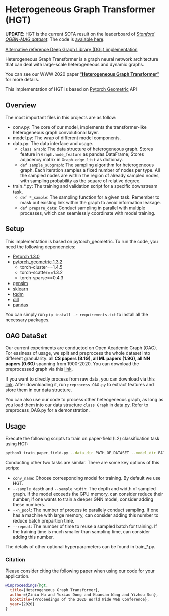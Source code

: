 # Heterogeneous Graph Transformer (HGT)

**UPDATE**: HGT is the current SOTA result on the leaderboard of [*Stanford OGBN-MAG dataset*](https://ogb.stanford.edu/docs/nodeprop/#ogbn-mag). The code is [avaiable here](https://github.com/acbull/pyHGT/tree/master/ogbn-mag).

[Alternative reference Deep Graph Library (DGL) implementation](https://github.com/acbull/HGT-DGL)

Heterogeneous Graph Transformer is a graph neural network architecture that can deal with large-scale heterogeneous and dynamic graphs.

You can see our WWW 2020 paper [“**Heterogeneous Graph Transformer**”](https://arxiv.org/abs/2003.01332)  for more details.

This implementation of HGT is based on [Pytorch Geometric](https://github.com/rusty1s/pytorch_geometric) API

## Overview
The most important files in this projects are as follow:
- conv.py: The core of our model, implements the transformer-like heterogeneous graph convolutional layer.
- model.py: The wrap of different model components.
- data.py: The data interface and usage.
  - `class Graph`: The data structure of heterogeneous graph. Stores feature in ``Graph.node_feature`` as pandas.DataFrame; Stores adjacency matrix in ``Graph.edge_list`` as dictionay.
  - `def sample_subgraph`: The sampling algorithm for heterogeneous graph. Each iteration samples a fixed number of nodes per type. All the sampled nodes are within the region of already sampled nodes, with sampling probability as the square of relative degree.
- train_*.py: The training and validation script for a specific downstream task.
  - `def *_sample`: The sampling function for a given task. Remember to mask out existing link within the graph to avoid information leakage.
  - `def prepare_data`: Conduct sampling in parallel with multiple processes, which can seamlessly coordinate with model training.
  
## Setup

This implementation is based on pytorch_geometric. To run the code, you need the following dependencies:

- [Pytorch 1.3.0](https://pytorch.org/)
- [pytorch_geometric 1.3.2](https://pytorch-geometric.readthedocs.io/)
  - torch-cluster==1.4.5
  - torch-scatter==1.3.2
  - torch-sparse==0.4.3
- [gensim](https://github.com/RaRe-Technologies/gensim)
- [sklearn](https://github.com/scikit-learn/scikit-learn)
- [tqdm](https://github.com/tqdm/tqdm)
- [dill](https://github.com/uqfoundation/dill)
- [pandas](https://github.com/pandas-dev/pandas)

You can simply run ```pip install -r requirements.txt``` to install all the necessary packages.

  
## OAG DataSet

Our current experiments are conducted on Open Academic Graph (OAG). For easiness of usage, we split and preprocess the whole dataset into different granularity: all **CS papers (8.1G), all ML papers (1.9G), all NN papers (0.6G)** spanning from 1900-2020. You can download the preprocessed graph via this [link](https://drive.google.com/open?id=1a85skqsMBwnJ151QpurLFSa9o2ymc_rq).

If you want to directly process from raw data, you can download via this [link](https://drive.google.com/open?id=1yDdVaartOCOSsQlUZs8cJcAUhmvRiBSz). After downloading it, run `preprocess_OAG.py` to extract features and store them in our data structure.



You can also use our code to process other heteogeneous graph, as long as you load them into our data structure `class Graph` in data.py. Refer to preprocess_OAG.py for a demonstration.

## Usage
Execute the following scripts to train on paper-field (L2) classification task using HGT:

```bash
python3 train_paper_field.py --data_dir PATH_OF_DATASET --model_dir PATH_OF_SAVED_MODEL --conv_name hgt
```
Conducting other two tasks are similar.
There are some key options of this scrips:
- `conv_name`: Choose corresponding model for training. By default we use HGT.
- `--sample_depth` and `--sample_width`: The depth and width of sampled graph. If the model exceeds the GPU memory, can consider reduce their number; if one wants to train a deeper GNN model, consider adding these numbers.
- `--n_pool`: The number of process to parallely conduct sampling. If one has a machine with large memory, can consider adding this number to reduce batch prepartion time.
- `--repeat`: The number of time to reuse a sampled batch for training. If the training time is much smaller than sampling time, can consider adding this number.

The details of other optional hyperparameters can be found in train_*.py.
### Citation

Please consider citing the following paper when using our code for your application.

```bibtex
@inproceedings{hgt,
  title={Heterogeneous Graph Transformer},
  author={Ziniu Hu and Yuxiao Dong and Kuansan Wang and Yizhou Sun},
  booktitle={Proceedings of the 2020 World Wide Web Conference},
  year={2020}
}
```
